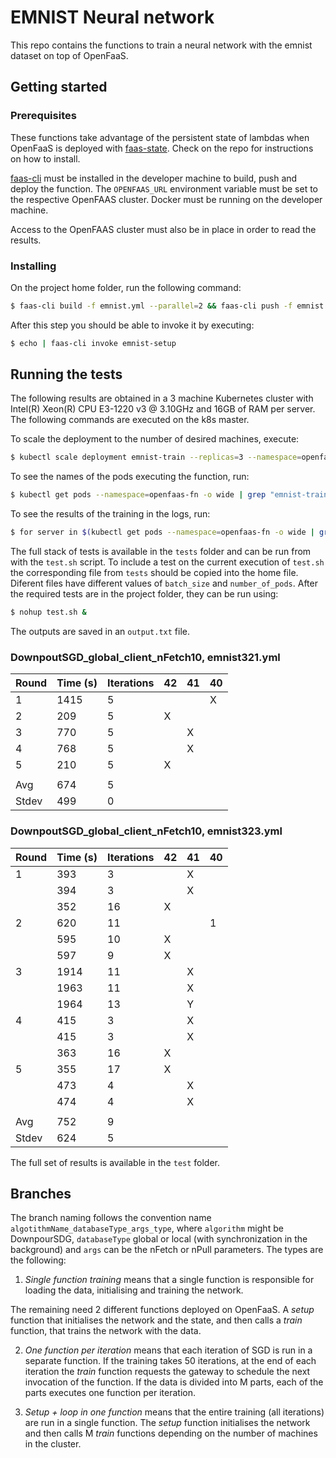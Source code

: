 # EMNIST Neural network

This repo contains the functions to train a neural network with the emnist dataset on top of OpenFaaS.

## Getting started

### Prerequisites

These functions take advantage of the persistent state of lambdas when OpenFaaS is deployed with [faas-state](https://github.com/edujanicas/faas-netes "faas-state"). Check on the repo for instructions on how to install.

[faas-cli](https://github.com/openfaas/faas-cli "faas-cli") must be installed in the developer machine to build, push and deploy the function. The `OPENFAAS_URL` environment variable must be set to the respective OpenFAAS cluster. Docker must be running on the developer machine.

Access to the OpenFAAS cluster must also be in place in order to read the results.

### Installing

On the project home folder, run the following command:
```bash
$ faas-cli build -f emnist.yml --parallel=2 && faas-cli push -f emnist.yml --parallel=2 && faas-cli deploy -f emnist.yml
```

After this step you should be able to invoke it by executing:
```bash
$ echo | faas-cli invoke emnist-setup
```

## Running the tests

The following results are obtained in a 3 machine Kubernetes cluster with Intel(R) Xeon(R) CPU E3-1220 v3 @ 3.10GHz and 16GB of RAM per server. The following commands are executed on the k8s master.

To scale the deployment to the number of desired machines, execute:
```bash
$ kubectl scale deployment emnist-train --replicas=3 --namespace=openfaas-fn
```

To see the names of the pods executing the function, run:
```bash
$ kubectl get pods --namespace=openfaas-fn -o wide | grep "emnist-train"
```

To see the results of the training in the logs, run:
```bash
$ for server in $(kubectl get pods --namespace=openfaas-fn -o wide | grep "emnist-train" | cut -d' ' -f1); do kubectl logs --namespace=openfaas-fn $server emnist-train; done
```

The full stack of tests is available in the `tests` folder and can be run from with the `test.sh` script. To include a test on the current execution of `test.sh` the corresponding file from `tests` should be copied into the home file. Diferent files have different values of `batch_size` and `number_of_pods`. After the required tests are in the project folder, they can be run using:
```bash
$ nohup test.sh &
```
The outputs are saved in an `output.txt` file.

### DownpoutSGD_global_client_nFetch10, emnist321.yml

| Round | Time (s)  | Iterations | 42 | 41 | 40 |
| ----- | --------- | ---------- | -- | -- | -- |
| 1     | 1415      | 5          |    |    | X  |
| 2     | 209       | 5          |  X |    |    |
| 3     | 770       | 5          |    | X  |    |
| 4     | 768       | 5          |    | X  |    |
| 5     | 210       | 5          |  X |    |    |
|       |           |            |    |    |    |
| Avg   | 674       | 5          |    |    |    |
| Stdev | 499       | 0          |    |    |    |

### DownpoutSGD_global_client_nFetch10, emnist323.yml

| Round | Time (s)  | Iterations  | 42 | 41 | 40 |
| ----- | --------- | ----------- | -- | -- | -- |
| 1     | 393       | 3           |    | X  |    |
|       | 394       | 3           |    | X  |    |
|       | 352       | 16          | X  |    |    |
| 2     | 620       | 11          |    |    | 1  |
|       | 595       | 10          | X  |    |    |
|       | 597       | 9           | X  |    |    |
| 3     | 1914      | 11          |    | X  |    |
|       | 1963      | 11          |    | X  |    |
|       | 1964      | 13          |    | Y  |    |
| 4     | 415       | 3           |    | X  |    |
|       | 415       | 3           |    | X  |    |
|       | 363       | 16          | X  |    |    |
| 5     | 355       | 17          | X  |    |    |
|       | 473       | 4           |    | X  |    |
|       | 474       | 4           |    | X  |    |
|       |           |             |    |    |    |
| Avg   | 752       | 9           |    |    |    |
| Stdev | 624       | 5           |    |    |    |

The full set of results is available in the `test` folder.

## Branches

The branch naming follows the convention name `algotithmName_databaseType_args_type`, where `algorithm` might be DownpourSDG, `databaseType` global or local (with synchronization in the background) and `args` can be the nFetch or nPull parameters. The types are the following:

1. _Single function training_ means that a single function is responsible for loading the data, initialising and training the network.

The remaining need 2 different functions deployed on OpenFaaS. A _setup_ function that initialises the network and the state, and then calls a _train_ function, that trains the network with the data.

2. _One function per iteration_ means that each iteration of SGD is run in a separate function. If the training takes 50 iterations, at the end of each iteration the _train_ function requests the gateway to schedule the next invocation of the function. If the data is divided into M parts, each of the parts executes one function per iteration.

3. _Setup + loop in one function_ means that the entire training (all iterations) are run in a single function. The _setup_ function initialises the network and then calls M _train_ functions depending on the number of machines in the cluster.
